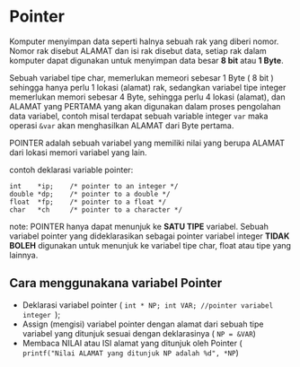 # Pointer

Komputer menyimpan data seperti halnya sebuah rak yang diberi nomor. Nomor rak disebut ALAMAT dan isi rak disebut data, setiap rak dalam komputer dapat digunakan untuk menyimpan data besar **8 bit** atau **1 Byte**.

Sebuah variabel tipe char, memerlukan memeori sebesar 1 Byte ( 8 bit ) sehingga hanya perlu 1 lokasi (alamat)  rak, sedangkan variabel tipe integer memerlukan memori sebesar 4 Byte, sehingga perlu 4 lokasi (alamat), dan ALAMAT yang PERTAMA yang akan digunakan dalam proses pengolahan data variabel, contoh misal terdapat sebuah variable integer ` var ` maka operasi ` &var ` akan menghasilkan ALAMAT dari Byte pertama.   


POINTER  adalah sebuah variabel yang memiliki nilai yang berupa ALAMAT dari lokasi memori variabel yang lain.

contoh deklarasi variable pointer:

    int    *ip;    /* pointer to an integer */
    double *dp;    /* pointer to a double */
    float  *fp;    /* pointer to a float */
    char   *ch     /* pointer to a character */

note:
POINTER hanya dapat menunjuk ke **SATU TIPE** variabel. Sebuah variabel pointer yang dideklarasikan sebagai pointer variabel integer **TIDAK BOLEH** digunakan untuk menunjuk ke variabel tipe char, float atau tipe yang lainnya.

## Cara menggunakana variabel Pointer

* Deklarasi variabel pointer   ( ` int * NP; int VAR; //pointer variabel integer  `);
* Assign (mengisi) variabel pointer dengan alamat dari sebuah tipe variabel yang ditunjuk sesuai dengan deklarasinya ( ` NP = &VAR `)
* Membaca NILAI atau ISI alamat yang ditunjuk oleh Pointer ( ` printf("Nilai ALAMAT yang ditunjuk NP adalah %d", *NP `) 

